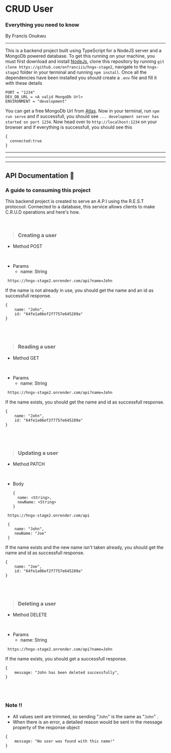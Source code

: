 # CRUD User

### Everything you need to know

By Francis Onukwu

---

This is a backend project built using TypeScript for a NodeJS server and a MongoDb powered database. To get this running on your machine, you must first download and install [NodeJs](https://nodejs.org/en/download), clone this repository by running
`git clone https://github.com/onfranciis/hngx-stage2`, navigate to the `hngx-stage2` folder in your terminal and running `npm install`. Once all the dependencies have been installed you should create a `.env` file and fill it with these details

```
PORT = "1234"
DEV_DB_URL = <A valid MongoDb Url>
ENVIRONMENT = "development"
```

You can get a free MongoDb Url from [Atlas](https://www.mongodb.com/atlas/database). Now in your terminal, run `npm run serve` and if successfull, you should see `... development server has started on port 1234`. Now head over to `http://localhost:1234` on your browser and if everything is successfull, you should see this

```
{
  connected:true
}
```

---

---

---

## API Documentation :memo:

### A guide to consuming this project

This backend project is created to serve an A.P.I using the R.E.S.T protocool. Connected to a database, this service allows clients to make C.R.U.D operations and here's how.

<br>

> ### Creating a user

- Method
  POST

<br>

- Params
  - name: String

```
 https://hngx-stage2.onrender.com/api?name=John
```

If the name is not already in use, you should get the name and an id as successfull response.

```
{
    name: "John",
    id: "64fe1a06ef2f7757e645289a"
}
```

<br>
<br>

> ### Reading a user

- Method
  GET

<br>

- Params
  - name: String

```
 https://hngx-stage2.onrender.com/api?name=John
```

If the name exists, you should get the name and id as successfull response.

```
{
    name: "John",
    id: "64fe1a06ef2f7757e645289a"
}
```

<br>
<br>

> ### Updating a user

- Method
  PATCH

<br>

- Body
  ```
  {
    name: <String>,
    newName: <String>
  }
  ```

```
 https://hngx-stage2.onrender.com/api

 {
    name: "John",
    newName: "Joe"
 }
```

If the name exists and the new name isn't taken already, you should get the name and id as successfull response.

```
{
    name: "Joe",
    id: "64fe1a06ef2f7757e645289a"
}
```

<br>
<br>

> ### Deleting a user

- Method
  DELETE

<br>

- Params
  - name: String

```
 https://hngx-stage2.onrender.com/api?name=John
```

If the name exists, you should get a successfull response.

```
{
    message: "John has been deleted successfully",
}
```

<br>
<br>

### Note :bangbang:

- All values sent are trimmed, so sending "`John`" is the same as "`John`" .
- When there is an error, a detailed reason would be sent in the message property of the response object

```
{
    message: "No user was found with this name!"
}
```
